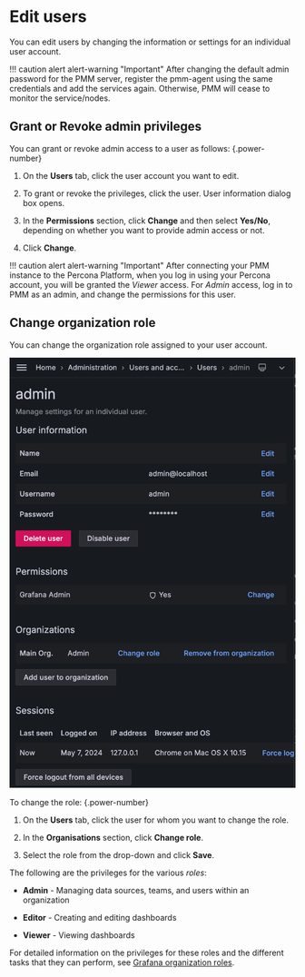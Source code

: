 # Edit users


You can edit users by changing the information or settings for an individual user account.

!!! caution alert alert-warning "Important"
    After changing the default admin password for the PMM server, register the pmm-agent using the same credentials and add the services again. Otherwise, PMM will cease to monitor the service/nodes.

## Grant or Revoke admin privileges

You can grant or revoke admin access to a user as follows:
{.power-number}

1. On the **Users** tab, click the user account you want to edit.

2. To grant or revoke the privileges, click the user. User information dialog box opens.

3. In the **Permissions** section, click **Change** and then select **Yes/No**, depending on whether you want to provide admin access or not.

4. Click **Change**.

!!! caution alert alert-warning "Important"
    After connecting your PMM instance to the Percona Platform, when you log in using your Percona account, you will be granted the *Viewer* access. For *Admin* access, log in to PMM as an admin, and change the permissions for this user.

## Change organization role

You can change the organization role assigned to your user account.

![!image](../../_images/PMM-change-role.png)

To change the role:
{.power-number}

1. On the **Users** tab, click the user for whom you want to change the role.

2. In the **Organisations** section, click **Change role**.

3. Select the role from the drop-down and click **Save**.

The following are the privileges for the various *roles*:

- **Admin** - Managing data sources, teams, and users within an organization

- **Editor** - Creating and editing dashboards

- **Viewer** - Viewing dashboards

For detailed information on the privileges for these roles and the different tasks that they can perform, see [Grafana organization roles](https://grafana.com/docs/grafana/latest/permissions/organization_roles/).